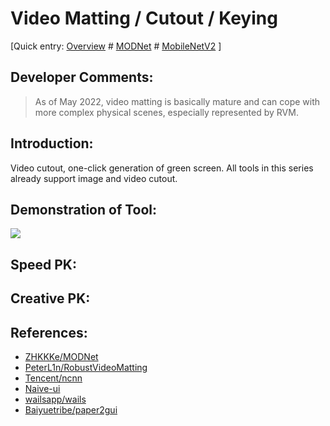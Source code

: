 # Video Matting / Cutout / Keying

[Quick entry: [Overview](readme.md) # [MODNet](modnet_gui.md) # [MobileNetV2](mobilenetv2_gui.md) ]

## Developer Comments:
> As of May 2022, video matting is basically mature and can cope with more complex physical scenes, especially represented by RVM.
## Introduction:

Video cutout, one-click generation of green screen. All tools in this series already support image and video cutout.

## Demonstration of Tool:

![](https://github.com/PeterL1n/RobustVideoMatting/raw/master/documentation/image/showreel.gif)

## Speed PK:


## Creative PK:



## References:

- [ZHKKKe/MODNet](https://github.com/ZHKKKe/MODNet)
- [PeterL1n/RobustVideoMatting](https://github.com/PeterL1n/RobustVideoMatting)
- [Tencent/ncnn](https://github.com/Tencent/ncnn)
- [Naive-ui](https://www.naiveui.com/zh-CN/os-theme)
- [wailsapp/wails](https://github.com/wailsapp/wails)
- [Baiyuetribe/paper2gui](https://github.com/Baiyuetribe/paper2gui)